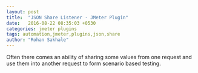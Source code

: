 ```yaml
---
layout: post
title:  "JSON Share Listener - JMeter Plugin"
date:   2016-08-22 08:35:03 +0530
categories: jmeter plugins
tags: automation,jmeter,plugins,json,share
author: "Rohan Sakhale"
---
```


Often there comes an ability of sharing some values from one request and use them into another request to form scenario based testing.
<!--more-->